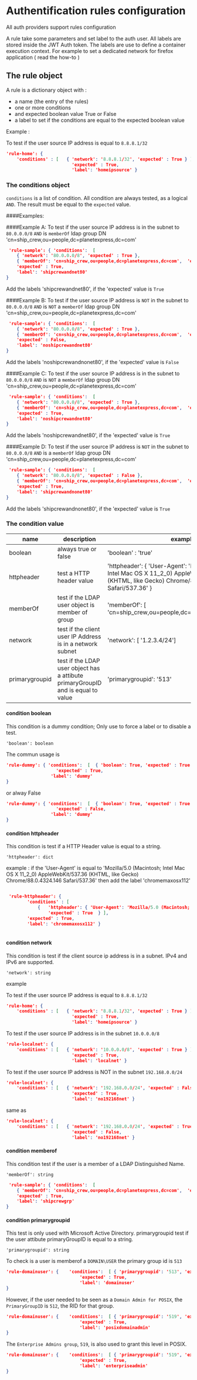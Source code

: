 # Authentification rules configuration

All auth providers support rules configuration

A rule take some parameters and set label to the auth user.
All labels are stored inside the JWT Auth token.
The labels are use to define a container execution context.
For example to set a dedicated network for firefox application ( read the how-to ) 


## The rule object

A rule is a dictionary object with :

* a name (the entry of the rules)
* one or more conditions
* and expected boolean value True or False
* a label to set if the conditions are equal to the expected boolean value


Example :

To test if the user source IP address is equal to ```8.8.8.1/32```

```json 
'rule-home': { 
	'conditions' : [   { 'network': '8.8.8.1/32', 'expected' : True } ],
                         'expected' : True,
                         'label': 'homeipsource' }
```



                                    
### The conditions object

```conditions``` is a list of condition. All condition are always tested, as a logical ```AND```.
The result must be equal to the ```expected``` value.

####Examples:

####Example A:
To test if the user source IP address is in the subnet to ```80.0.0.0/8``` ```AND``` is ```memberOf``` ldap group DN 'cn=ship_crew,ou=people,dc=planetexpress,dc=com' 


```json 
 'rule-sample': { 'conditions':  [ 
 	{ 'network': '80.0.0.0/8', 'expected' : True },
 	{ 'memberOf': 'cn=ship_crew,ou=people,dc=planetexpress,dc=com',  'expected' : True } ], 
 	'expected' : True,
	'label': 'shipcrewandnet80'
}
```
Add the labels 'shipcrewandnet80', if the 'expected' value is ```True```

####Example B:
To test if the user source IP address is ```NOT``` in the subnet to ```80.0.0.0/8``` ```AND``` is  ```NOT``` a ```memberOf``` ldap group DN 'cn=ship_crew,ou=people,dc=planetexpress,dc=com' 


```json 
 'rule-sample': { 'conditions':  [ 
 	{ 'network': '80.0.0.0/8', 'expected' : True },
 	{ 'memberOf': 'cn=ship_crew,ou=people,dc=planetexpress,dc=com',  'expected' : True } ], 
 	'expected' : False,
	'label': 'noshipcrewandnet80'
}
```

Add the labels 'noshipcrewandnonet80', if the 'expected' value is ```False```



####Example C:
To test if the user source IP address is in the subnet to ```80.0.0.0/8``` ```AND``` is  ```NOT``` a ```memberOf``` ldap group DN 'cn=ship_crew,ou=people,dc=planetexpress,dc=com' 


```json 
 'rule-sample': { 'conditions':  [ 
 	{ 'network': '80.0.0.0/8', 'expected' : True },
 	{ 'memberOf': 'cn=ship_crew,ou=people,dc=planetexpress,dc=com',  'expected' : False } ], 
 	'expected' : True,
	'label': 'noshipcrewandnet80'
}
```

Add the labels 'noshipcrewandnet80', if the 'expected' value is ```True```



####Example D:
To test if the user source IP address is ```NOT``` in the subnet to ```80.0.0.0/8``` ```AND``` is   a ```memberOf``` ldap group DN 'cn=ship_crew,ou=people,dc=planetexpress,dc=com' 


```json 
 'rule-sample': { 'conditions':  [ 
 	{ 'network': '80.0.0.0/8', 'expected' : False },
 	{ 'memberOf': 'cn=ship_crew,ou=people,dc=planetexpress,dc=com',  'expected' : True } ], 
 	'expected' : True,
	'label': 'shipcrewandnonet80'
}
```

Add the labels 'shipcrewandnonet80', if the 'expected' value is ```True```



### The condition value


| name           | description                 | example          |
|----------------|-----------------------------|------------------|
| boolean        | always true or false        | 'boolean' : 'true' |
| httpheader     | test a HTTP header value    | 'httpheader': { 'User-Agent': 'Mozilla/5.0 (Macintosh; Intel Mac OS X 11_2_0) AppleWebKit/537.36 (KHTML, like Gecko) Chrome/88.0.4324.146 Safari/537.36' }  |
| memberOf       | test if the LDAP user object is member of group      | 'memberOf': [ 'cn=ship_crew,ou=people,dc=planetexpress,dc=com']  |
| network        | test if the client user IP Address is in a network subnet      | 'network': [ '1.2.3.4/24'] |
| primarygroupid | test if the LDAP user object has a attibute primaryGroupID and is equal to value    | 'primarygroupid': '513' |



#### condition boolean

This condition is a dummy condition; Only use to force a label or to disable a test.

```
'boolean': boolean
```

The commun usage is 

```json
'rule-dummy': { 'conditions':  [  { 'boolean': True, 'expected' : True  } ],
				   'expected' : True,
	             'label': 'dummy'
}
```

or alway False


```json
'rule-dummy': { 'conditions':  [  { 'boolean': True, 'expected' : True  } ],
				   'expected' : False,
	             'label': 'dummy'
}
```

 
#### condition httpheader 


This condition is test if a HTTP Header value is equal to a string. 

```
'httpheader': dict
```

example : if the 'User-Agent' is equal to 'Mozilla/5.0 (Macintosh; Intel Mac OS X 11_2_0) AppleWebKit/537.36 (KHTML, like Gecko) Chrome/88.0.4324.146 Safari/537.36' then add the label 'chromemaxosx112'

```json 

 'rule-httpheader': { 
 		'conditions' : [ 
 			{ 	'httpheader': { 'User-Agent': 'Mozilla/5.0 (Macintosh; Intel Mac OS X 11_2_0) AppleWebKit/537.36 (KHTML, like Gecko) Chrome/88.0.4324.146 Safari/537.36' }, 
 				'expected' : True  } ],
 		'expected' : True,
 		'label': 'chromemaxosx112' }
 		
```


#### condition network

This condition is test if the client source ip address is in a subnet. IPv4 and IPv6 are supported.

```
'network': string
```


example

To test if the user source IP address is equal to ```8.8.8.1/32```

```json 
'rule-home': { 
	'conditions' : [   { 'network': '8.8.8.1/32', 'expected' : True } ],
                         'expected' : True,
                         'label': 'homeipsource' }
```

To test if the user source IP address is in the subnet ```10.0.0.0/8```

```json 
'rule-localnet': { 
	'conditions' : [   { 'network': '10.0.0.0/8', 'expected' : True } ],
                         'expected' : True,
                         'label': 'localnet' }
```


To test if the user source IP address is NOT in the subnet ```192.168.0.0/24```

```json 
'rule-localnet': { 
	'conditions' : [   { 'network': '192.168.0.0/24', 'expected' : False } ],
                         'expected' : True,
                         'label': 'no192168net' }
```

same as 

```json 
'rule-localnet': { 
	'conditions' : [   { 'network': '192.168.0.0/24', 'expected' : True } ],
                         'expected' : False,
                         'label': 'no192168net' }
```


#### condition memberof

This condition test if the user is a member of a LDAP Distinguished Name. 

```
'memberOf': string
```


```json 
 'rule-sample': { 'conditions':  [ 
  	{ 'memberOf': 'cn=ship_crew,ou=people,dc=planetexpress,dc=com',  'expected' : True } ], 
 	'expected' : True,
	'label': 'shipcrewgrp'
}
```



#### condition primarygroupid

This test is only used with Microsoft Active Directory.
primarygroupid test if the user attibute primaryGroupID is equal to a string.

```
'primarygroupid': string
```

To check is a user is memberof a ```DOMAIN\USER``` the primary group id is ```513```

```json 
'rule-domainuser': { 	'conditions':  [ { 'primarygroupid': '513', 'expected' : True } ],
 							'expected' : True,
 							'label': 'domainuser'
}
```

However, if the user needed to be seen as a ```Domain Admin for POSIX```, the ```PrimaryGroupID``` is ```512```, the RID for that group. 


```json 
'rule-domainuser': { 	'conditions':  [ { 'primarygroupid': '519', 'expected' : True } ],
 							'expected' : True,
 							'label': 'posixdomainadmin'
}
```

The ```Enterprise Admins group```, ```519```, is also used to grant this level in POSIX.

```json 
'rule-domainuser': { 	'conditions':  [ { 'primarygroupid': '519', 'expected' : True } ],
 							'expected' : True,
 							'label': 'enterpriseadmin'
}
```